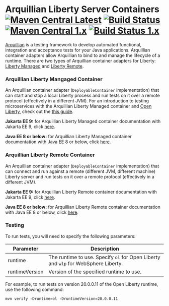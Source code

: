 # Arquillian Liberty Server Containers [![Maven Central Latest](https://maven-badges.herokuapp.com/maven-central/io.openliberty.arquillian/arquillian-parent-liberty-jakarta/badge.svg)](http://search.maven.org/#search%7Cgav%7C1%7Cg%3A%22io.openliberty.arquillian%22%20AND%20a%3A%22arquillian-parent-liberty-jakarta%22) [![Build Status](https://github.com/OpenLiberty/liberty-arquillian/actions/workflows/maven.yml/badge.svg?branch=main)](https://github.com/OpenLiberty/liberty-arquillian/actions?branch=main) [![Maven Central 1.x](https://maven-badges.herokuapp.com/maven-central/io.openliberty.arquillian/arquillian-parent-liberty/badge.svg)](http://search.maven.org/#search%7Cgav%7C1%7Cg%3A%22io.openliberty.arquillian%22%20AND%20a%3A%22arquillian-parent-liberty%22) [![Build Status 1.x](https://github.com/OpenLiberty/liberty-arquillian/actions/workflows/maven.yml/badge.svg?branch=1.x-maintenance)](https://github.com/OpenLiberty/liberty-arquillian/actions?branch=1.x-maintenance)

[Arquillian](http://arquillian.org/) is a testing framework to develop automated functional, integration and acceptance tests for your Java applications. Arquillian container adapters allow Arquillian to bind to and manage the lifecycle of a runtime. There are two types of Arquillian container adapters for Liberty: [Liberty Managed](#Arquillian-Liberty-Managed-Container) and [Liberty Remote](#Arquillian-Liberty-Remote-Container).

### Arquillian Liberty Mangaged Container

An Arquillian container adapter (`DeployableContainer` implementation) that can start and stop a local Liberty process and run tests on it over a remote protocol (effectively in a different JVM). For an introduction to testing microservices with the Arquillian Liberty Managed container and [Open Liberty](https://openliberty.io/), check out the [this guide](https://openliberty.io/guides/arquillian-managed.html).

**Jakarta EE 9:** for Arquillian Liberty Managed container documentation with Jakarta EE 9, click [here](liberty-managed/JakartaEE9_README.md).

**Java EE 8 or below:** for Arquillian Liberty Managed container documentation with Java EE 8 or below, click [here](liberty-managed/README.md).

### Arquillian Liberty Remote Container

An Arquillian container adapter (`DeployableContainer` implementation) that can connect and run against a remote (different JVM, different machine) Liberty server and run tests on it over a remote protocol (effectively in a different JVM).

**Jakarta EE 9:** for Arquillian Liberty Remote container documentation with Jakarta EE 9, click [here](liberty-remote/JakartaEE9_README.md).

**Java EE 8 or below:** for Arquillian Liberty Remote container documentation with Java EE 8 or below, click [here](liberty-remote/README.md).

### Testing

To run tests, you will need to specify the following parameters:

| Parameter        | Description |
| ---------------- | ----------- |
| runtime          | The runtime to use. Specify `ol` for Open Liberty and `wlp` for WebSphere Liberty. |
| runtimeVersion   | Version of the specified runtime to use. |

For example, to run tests on version 20.0.0.11 of the Open Liberty runtime, use the following command:

```
mvn verify -Druntime=ol -DruntimeVersion=20.0.0.11
```
